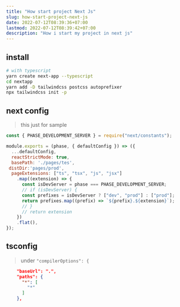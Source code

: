 ```yaml
---
title: "How start project Next Js"
slug: how-start-project-next-js
date: 2022-07-12T08:39:36+07:00
lastmod: 2022-07-12T08:39:42+07:00
description: "How i start my project in next js"
---
```

## install
```bash
# with typescript
yarn create next-app --typescript
cd nextapp
yarn add -D tailwindcss postcss autoprefixer
npx tailwindcss init -p
```
## next config

> this just for sample

```javascript
const { PHASE_DEVELOPMENT_SERVER } = require("next/constants");

module.exports = (phase, { defaultConfig }) => ({
  ...defaultConfig,
  reactStrictMode: true,
  basePath: './pages/tes',
 distDir:'pages/prod',
  pageExtensions: ["ts", "tsx", "js", "jsx"]
    .map((extension) => {
      const isDevServer = phase === PHASE_DEVELOPMENT_SERVER;
      // if (isDevServer) {
      const prefixes = isDevServer ? ["dev", "prod"] : ["prod"];
      return prefixes.map((prefix) => `${prefix}.${extension}`);
      // }
      // return extension
    })
    .flat(),
});
```

## tsconfig

> under `"compilerOptions": {`

```json
    "baseUrl": ".",
    "paths": {
      "*": [
        "*"
      ]
    },
```
